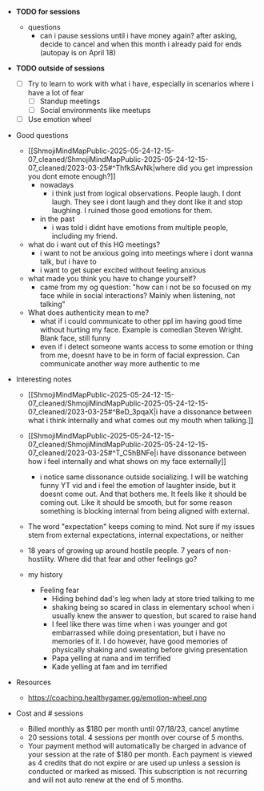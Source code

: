   * **TODO for sessions**
    * questions
      * can i pause sessions until i have money again? after asking, decide to cancel and when this month i already paid for ends (autopay is on April 18)

  * **TODO outside of sessions**
    * [ ] Try to learn to work with what i have, especially in scenarios where i have a lot of fear
      * [ ] Standup meetings
      * [ ] Social environments like meetups
    * [ ] Use emotion wheel
  * Good questions
    * [[ShmojiMindMapPublic-2025-05-24-12-15-07_cleaned/ShmojiMindMapPublic-2025-05-24-12-15-07_cleaned/2023-03-25#^ThfkSAvNk|where did you get impression you dont emote enough?]]
      * nowadays
        * i think just from logical observations. People laugh. I dont laugh. They see i dont laugh and they dont like it and stop laughing. I ruined those good emotions for them.
      * in the past
        * i was told i didnt have emotions from multiple people, including my friend.
    * what do i want out of this HG meetings?
      * i want to not be anxious going into meetings where i dont wanna talk, but i have to
      * i want to get super excited without feeling anxious
    * what made you think you have to change yourself?
      * came from my og question: "how can i not be so focused on my face while in social interactions? Mainly when listening, not talking"
    * What does authenticity mean to me?  
      * what if i could communicate to other ppl im having good time without hurting my face. Example is comedian Steven Wright. Blank face, still funny
      * even if i detect someone wants access to some emotion or thing from me, doesnt have to be in form of facial expression. Can communicate another way more authentic to me
  * Interesting notes
    * [[ShmojiMindMapPublic-2025-05-24-12-15-07_cleaned/ShmojiMindMapPublic-2025-05-24-12-15-07_cleaned/2023-03-25#^BeD_3pqaX|i have a dissonance between what i think internally and what comes out my mouth when talking.]]
    * [[ShmojiMindMapPublic-2025-05-24-12-15-07_cleaned/ShmojiMindMapPublic-2025-05-24-12-15-07_cleaned/2023-03-25#^T_C5hBNFe|i have dissonance between how i feel internally and what shows on my face externally]]
      * i notice same dissonance outside socializing. I will be watching funny YT vid and i feel the emotion of laughter inside, but it doesnt come out. And that bothers me. It feels like it should be coming out. Like it should be smooth, but for some reason something is blocking internal from being aligned with external.
    * The word "expectation" keeps coming to mind. Not sure if my issues stem from external expectations, internal expectations, or neither
    * 18 years of growing up around hostile people. 7 years of non-hostility. Where did that fear and other feelings go?

    * my history
      * Feeling fear
        * Hiding behind dad's leg when lady at store tried talking to me
        * shaking being so scared in class in elementary school when i usually knew the answer to question, but scared to raise hand
        * I feel like there was time when i was younger and got embarrassed while doing presentation, but i have no memories of it. I do however, have good memories of physically shaking and sweating before giving presentation
        * Papa yelling at nana and im terrified
        * Kade yelling at fam and im terrified

  * Resources
    * https://coaching.healthygamer.gg/emotion-wheel.png

  * Cost and # sessions
    * Billed monthly as $180 per month until 07/18/23, cancel anytime
    * 20 sessions total. 4 sessions per month over course of 5 months.
    * Your payment method will automatically be charged in advance of your session at the rate of $180 per month. Each payment is viewed as 4 credits that do not expire or are used up unless a session is conducted or marked as missed. This subscription is not recurring and will not auto renew at the end of 5 months.